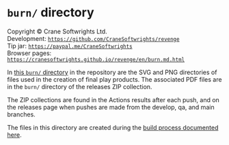 # `burn/` directory

Copyright © Crane Softwrights Ltd.  
Development: [`https://github.com/CraneSoftwrights/revenge`](https://github.com/CraneSoftwrights/revenge)  
Tip jar: [`https://paypal.me/CraneSoftwrights`](https://paypal.me/CraneSoftwrights)  
Browser pages: [`https://cranesoftwrights.github.io/revenge/en/burn.md.html`](https://cranesoftwrights.github.io/revenge/en/burn.md.html)  

In [this `burn/` directory](../burn) in the repository are the SVG and PNG directories of files used in the creation of final play products. The associated PDF files are in the `burn/` directory of the releases ZIP collection. 

The ZIP collections are found in the Actions results after each push, and on the releases page when pushes are made from the develop, qa, and main branches.

The files in this directory are created during the [build process documented here](build.md).